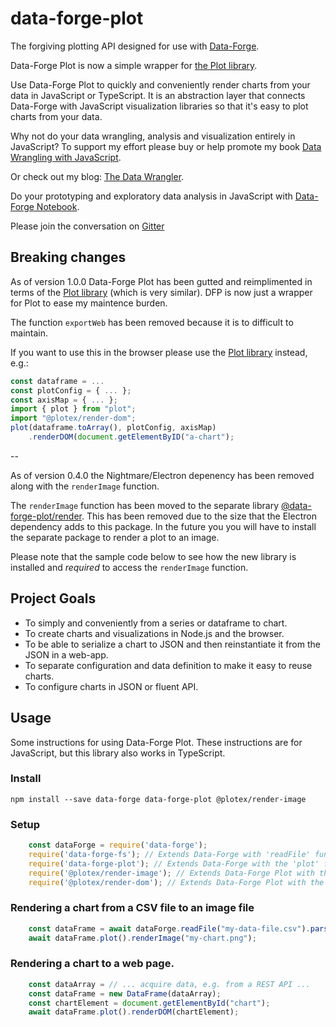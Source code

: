 # data-forge-plot

The forgiving plotting API designed for use with [Data-Forge](https://github.com/data-forge/data-forge-ts).

Data-Forge Plot is now a simple wrapper for [the Plot library](https://www.npmjs.com/package/plot).

Use Data-Forge Plot to quickly and conveniently render charts from your data in JavaScript or TypeScript. It is an abstraction layer that connects Data-Forge with JavaScript visualization libraries so that it's easy to plot charts from your data.

Why not do your data wrangling, analysis and visualization entirely in JavaScript? To support my effort please buy or help promote my book 
[Data Wrangling with JavaScript](http://bit.ly/2t2cJu2).

Or check out my blog: [The Data Wrangler](http://www.the-data-wrangler.com/).

Do your prototyping and exploratory data analysis in JavaScript with [Data-Forge Notebook](http://www.data-forge-notebook.com/).

Please join the conversation on [Gitter](https://gitter.im/data-forge)

## Breaking changes

As of version 1.0.0 Data-Forge Plot has been gutted and reimplimented in terms of the [Plot library](https://www.npmjs.com/package/plot) (which is very similar). DFP is now just a wrapper for Plot to ease my maintence burden.

The function `exportWeb` has been removed because it is to difficult to maintain.

If you want to use this in the browser please use the [Plot library](https://www.npmjs.com/package/plot) instead, e.g.:

```javascript
const dataframe = ...
const plotConfig = { ... };
const axisMap = { ... };
import { plot } from "plot";
import "@plotex/render-dom";
plot(dataframe.toArray(), plotConfig, axisMap)
    .renderDOM(document.getElementByID("a-chart");
```

--

As of version 0.4.0 the Nightmare/Electron depenency has been removed along with the `renderImage` function. 

The `renderImage` function has been moved to the separate library [@data-forge-plot/render](todo). This has been removed due to the size that the Electron dependency adds to this package. In the future you you will have to install the separate package to render a plot to an image.

Please note that the sample code below to see how the new library is installed and *required* to access the `renderImage` function.


## Project Goals

- To simply and conveniently from a series or dataframe to chart.
- To create charts and visualizations in Node.js and the browser.
- To be able to serialize a chart to JSON and then reinstantiate it from the JSON in a web-app.
- To separate configuration and data definition to make it easy to reuse charts.
- To configure charts in JSON or fluent API.

## Usage

Some instructions for using Data-Forge Plot. These instructions are for JavaScript, but this library also works in TypeScript.

### Install

    npm install --save data-forge data-forge-plot @plotex/render-image

### Setup

```javascript
    const dataForge = require('data-forge');
    require('data-forge-fs'); // Extends Data-Forge with 'readFile' function.
    require('data-forge-plot'); // Extends Data-Forge with the 'plot' function.
    require('@plotex/render-image'); // Extends Data-Forge Plot with the 'renderImage' function.
    require('@plotex/render-dom'); // Extends Data-Forge Plot with the 'renderDOM' function.
```

### Rendering a chart from a CSV file to an image file

```javascript
    const dataFrame = await dataForge.readFile("my-data-file.csv").parseCSV();
    await dataFrame.plot().renderImage("my-chart.png");
```

### Rendering a chart to a web page.

```javascript
    const dataArray = // ... acquire data, e.g. from a REST API ...
    const dataFrame = new DataFrame(dataArray);
    const chartElement = document.getElementById("chart");
    await dataFrame.plot().renderDOM(chartElement);
```
